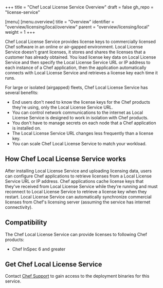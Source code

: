 +++
title = "Chef Local License Service Overview"
draft = false
gh_repo = "license-service"

[menu]
  [menu.overview]
    title = "Overview"
    identifier = "overview/licensing/local/overview"
    parent = "overview/licensing/local"
    weight = 1
+++

Chef Local License Service provides license keys to commercially licensed Chef software in an online or air-gapped environment.
Local License Service doesn't grant licenses, it stores and shares the licenses that a customer has already obtained.
You load license key data on Local License Service and then specify the Local License Service URL or IP address to each instance of a Chef application, then the application automatically connects with Local License Service and retrieves a license key each time it runs.

For large or isolated (airgapped) fleets, Chef Local License Service has several benefits:

- End users don't need to know the license keys for the Chef products they're using, only the Local License Service URL.
- You can control network communications to the internet as Local License Service is designed to work in isolation with Chef products.
- You don't have to manage secrets on each node that a Chef application is installed on.
- The Local License Service URL changes less frequently than a license key.
- You can scale Chef Local License Service to match your workload.

## How Chef Local License Service works

After installing Local License Service and uploading licensing data, users can configure Chef applications to retrieve licenses from a Local License Service URL or IP address.
Chef applications cache license keys that they've received from Local License Service while they're running and must reconnect to Local License Service to retrieve a license key when they restart.
Local License Service can automatically synchronize commercial licenses from Chef's licensing server (assuming the service has internet connectivity).

## Compatibility

The Chef Local License Service can provide licenses to following Chef products:

- Chef InSpec 6 and greater

## Get Chef Local License Service

Contact [Chef Support](https://community.progress.com/s/products/chef) to gain access to the deployment binaries for this service.
